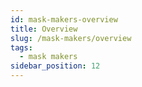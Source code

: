 ```yaml
---
id: mask-makers-overview
title: Overview
slug: /mask-makers/overview
tags:
  - mask makers
sidebar_position: 12
---
```


